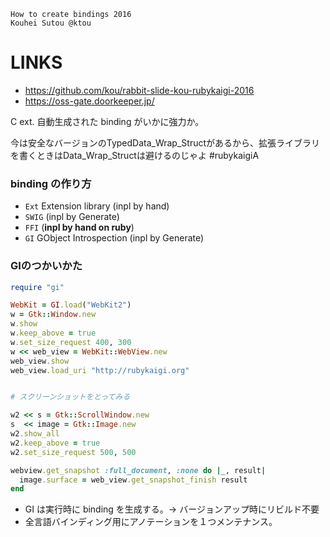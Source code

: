 
```
How to create bindings 2016
Kouhei Sutou @ktou
```

LINKS
=======

- https://github.com/kou/rabbit-slide-kou-rubykaigi-2016
- https://oss-gate.doorkeeper.jp/


C ext.
自動生成された binding がいかに強力か。

今は安全なバージョンのTypedData_Wrap_Structがあるから、拡張ライブラリを書くときはData_Wrap_Structは避けるのじゃよ #rubykaigiA

### binding の作り方

- `Ext` Extension library (inpl by hand)
- `SWIG` (inpl by Generate)
- `FFI` (**inpl by hand on ruby**)
- `GI` GObject Introspection (inpl by Generate)


### GIのつかいかた

``` ruby
require "gi"

WebKit = GI.load("WebKit2")
w = Gtk::Window.new
w.show
w.keep_above = true
w.set_size_request 400, 300
w << web_view = WebKit::WebView.new
web_view.show
web_view.load_uri "http://rubykaigi.org"


# スクリーンショットをとってみる

w2 << s = Gtk::ScrollWindow.new
s  << image = Gtk::Image.new
w2.show_all
w2.keep_above = true
w2.set_size_request 500, 500

webview.get_snapshot :full_document, :none do |_, result|
  image.surface = web_view.get_snapshot_finish result
end
```

- GI は実行時に binding を生成する。→ バージョンアップ時にリビルド不要
- 全言語バインディング用にアノテーションを１つメンテナンス。
